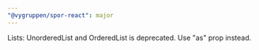 ```yaml
---
"@vygruppen/spor-react": major
---
```


Lists: UnorderedList and OrderedList is deprecated. Use "as" prop instead.
